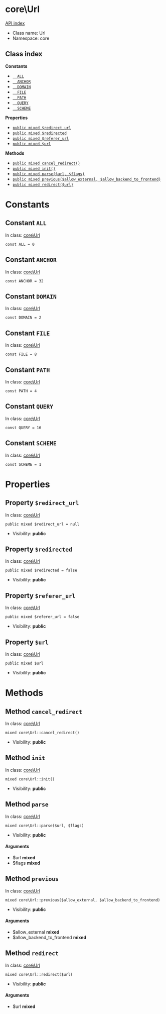 # core\Url
[API index](../API-index.md)






* Class name: Url
* Namespace: core




## Class index
**Constants**
* [`  ALL`](#constant-all)
* [`  ANCHOR`](#constant-anchor)
* [`  DOMAIN`](#constant-domain)
* [`  FILE`](#constant-file)
* [`  PATH`](#constant-path)
* [`  QUERY`](#constant-query)
* [`  SCHEME`](#constant-scheme)

**Properties**
* [`public mixed $redirect_url`](#property-redirect_url)
* [`public mixed $redirected`](#property-redirected)
* [`public mixed $referer_url`](#property-referer_url)
* [`public mixed $url`](#property-url)

**Methods**
* [`public mixed cancel_redirect()`](#method-cancel_redirect)
* [`public mixed init()`](#method-init)
* [`public mixed parse($url, $flags)`](#method-parse)
* [`public mixed previous($allow_external, $allow_backend_to_frontend)`](#method-previous)
* [`public mixed redirect($url)`](#method-redirect)





# Constants


## Constant `ALL`
In class: [core\Url](#top)

```
const ALL = 0
```





## Constant `ANCHOR`
In class: [core\Url](#top)

```
const ANCHOR = 32
```





## Constant `DOMAIN`
In class: [core\Url](#top)

```
const DOMAIN = 2
```





## Constant `FILE`
In class: [core\Url](#top)

```
const FILE = 8
```





## Constant `PATH`
In class: [core\Url](#top)

```
const PATH = 4
```





## Constant `QUERY`
In class: [core\Url](#top)

```
const QUERY = 16
```





## Constant `SCHEME`
In class: [core\Url](#top)

```
const SCHEME = 1
```





# Properties


## Property `$redirect_url`
In class: [core\Url](#top)

```
public mixed $redirect_url = null
```





* Visibility: **public**


## Property `$redirected`
In class: [core\Url](#top)

```
public mixed $redirected = false
```





* Visibility: **public**


## Property `$referer_url`
In class: [core\Url](#top)

```
public mixed $referer_url = false
```





* Visibility: **public**


## Property `$url`
In class: [core\Url](#top)

```
public mixed $url
```





* Visibility: **public**


# Methods


## Method `cancel_redirect`
In class: [core\Url](#top)

```
mixed core\Url::cancel_redirect()
```





* Visibility: **public**



## Method `init`
In class: [core\Url](#top)

```
mixed core\Url::init()
```





* Visibility: **public**



## Method `parse`
In class: [core\Url](#top)

```
mixed core\Url::parse($url, $flags)
```





* Visibility: **public**

#### Arguments

* $url **mixed**
* $flags **mixed**



## Method `previous`
In class: [core\Url](#top)

```
mixed core\Url::previous($allow_external, $allow_backend_to_frontend)
```





* Visibility: **public**

#### Arguments

* $allow_external **mixed**
* $allow_backend_to_frontend **mixed**



## Method `redirect`
In class: [core\Url](#top)

```
mixed core\Url::redirect($url)
```





* Visibility: **public**

#### Arguments

* $url **mixed**


